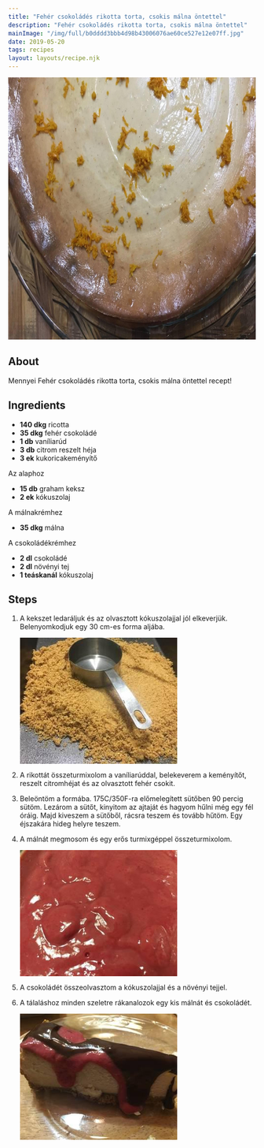 ```yaml
---
title: "Fehér csokoládés rikotta torta, csokis málna öntettel"
description: "Fehér csokoládés rikotta torta, csokis málna öntettel"
mainImage: "/img/full/b0dddd3bbb4d98b43006076ae60ce527e12e07ff.jpg"
date: 2019-05-20
tags: recipes
layout: layouts/recipe.njk
---
```

                        
<p align="center"><a href="https://cookpad.com/hu/receptek/8824999-feher-csokolades-rikotta-torta-csokis-malna-ontettel" rel="Recipe source page"><img width="751" height="532" src="/img/full/b0dddd3bbb4d98b43006076ae60ce527e12e07ff.jpg"/></a></p>

## About
Mennyei Fehér csokoládés rikotta torta, csokis málna öntettel recept! 

>  

## Ingredients
* **140 dkg** ricotta
* **35 dkg** fehér csokoládé
* **1 db** vaníliarúd
* **3 db** citrom reszelt héja
* **3 ek** kukoricakeményítő

Az alaphoz
* **15 db** graham keksz
* **2 ek** kókuszolaj

A málnakrémhez
* **35 dkg** málna

A csokoládékrémhez
* **2 dl** csokoládé
* **2 dl** növényi tej
* **1 teáskanál** kókuszolaj

## Steps

1. A kekszet ledaráljuk és az olvasztott kókuszolajjal jól elkeverjük. Belenyomkodjuk egy 30 cm-es forma aljába.
 
    <p><img width="320" height="256" align="left" src="/img/full/d9efe7f10ea15830d98e6f2955a0bea9637e5816.jpg"/></p><div style="clear: both"/>

2. A rikottát összeturmixolom a vaníliarúddal, belekeverem a keményítőt, reszelt citromhéjat és az olvasztott fehér csokit.
 
    <div style="clear: both"/>

3. Beleöntöm a formába. 175C/350F-ra előmelegített sütőben 90 percig sütöm. Lezárom a sütőt, kinyitom az ajtaját és hagyom hűlni még egy fél óráig. Majd kiveszem a sütőből, rácsra teszem és tovább hűtöm. Egy éjszakára hideg helyre teszem.
 
    <div style="clear: both"/>

4. A málnát megmosom és egy erős turmixgéppel összeturmixolom.
 
    <p><img width="320" height="256" align="left" src="/img/full/0f16d421c621fe8ce9ca45bd346ce5f95e372e43.jpg"/></p><div style="clear: both"/>

5. A csokoládét összeolvasztom a kókuszolajjal és a növényi tejjel.
 
    <div style="clear: both"/>

6. A tálaláshoz minden szeletre rákanalozok egy kis málnát és csokoládét.
 
    <p><img width="320" height="256" align="left" src="/img/full/64915dd0f6db6882386cfe5d3380c261ce133781.jpg"/></p><div style="clear: both"/>


